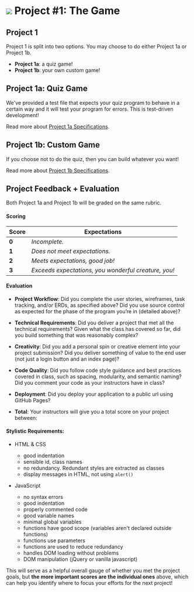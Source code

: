# ![](https://ga-dash.s3.amazonaws.com/production/assets/logo-9f88ae6c9c3871690e33280fcf557f33.png) Project #1: The Game
## Project 1
Project 1 is split into two options. You may choose to do either Project 1a or
Project 1b.
- **Project 1a**: a quiz game!
- **Project 1b**: your own custom game!

## Project 1a: Quiz Game
We've provided a test file that expects your quiz program to behave in a
certain way and it will test your program for errors. This is test-driven
development!

Read more about [Project 1a Specifications](1a-quiz-game.md).

## Project 1b: Custom Game
If you choose not to do the quiz, then you can build whatever you want!

Read more about [Project 1b Specifications](1b-custom-game.md).

## Project Feedback + Evaluation
Both Project 1a and Project 1b will be graded on the same rubric. 

#### Scoring
| Score | Expectations |
| ----- | ------------ |
| **0** | _Incomplete._ |
| **1** | _Does not meet expectations._ |
| **2** | _Meets expectations, good job!_ |
| **3** | _Exceeds expectations, you wonderful creature, you!_ |


#### Evaluation
* __Project Workflow__: Did you complete the user stories, wireframes, task tracking, and/or ERDs, as specified above? Did you use source control as expected for the phase of the program you’re in (detailed above)?

* __Technical Requirements__: Did you deliver a project that met all the technical requirements? Given what the class has covered so far, did you build something that was reasonably complex?

* __Creativity__: Did you add a personal spin or creative element into your project submission? Did you deliver something of value to the end user (not just a login button and an index page)?

* __Code Quality__: Did you follow code style guidance and best practices covered in class, such as spacing, modularity, and semantic naming? Did you comment your code as your instructors have in class?

* __Deployment__: Did you deploy your application to a public url using GitHub Pages?

* __Total__: Your instructors will give you a total score on your project between:

#### Stylistic Requirements:
* HTML & CSS
  * good indentation
  * sensible id, class names
  * no redundancy. Redundant styles are extracted as classes
  * display messages in HTML, not using `alert()`

* JavaScript
  * no syntax errors
  * good indentation
  * properly commented code
  * good variable names
  * minimal global variables
  * functions have good scope (variables aren't declared outside functions)
  * functions use parameters
  * functions are used to reduce redundancy
  * handles DOM loading without problems
  * DOM manipulation (jQuery or vanilla javascript)

This will serve as a helpful overall gauge of whether you met the project
goals, but __the more important scores are the individual ones__ above, which
can help you identify where to focus your efforts for the next project!
